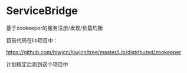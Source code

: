 # ServiceBridge
基于zookeeper的服务注册/发现/负载均衡

目前代码在lib项目中：

https://github.com/hiwjcn/hiwjcn/tree/master/Lib/distributed/zookeeper

计划稳定后剥到这个项目中
